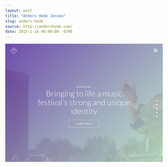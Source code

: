 ```yaml
---
layout: post
title: "Anders Hede Jensen"
slug: anders-hede
source: http://andershede.com/
date: 2015-1-16 00:00:00 -0700
---
```


<img src="/assets/img/screenshots/anders-hede.jpg">
